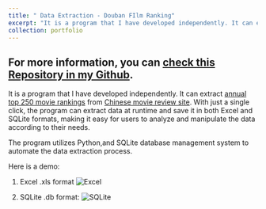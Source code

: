 ```yaml
---
title: " Data Extraction - Douban FIlm Ranking"
excerpt: "It is a program that I have developed independently. It can extract [annual top 250 movie rankings](https://movie.douban.com/top250?start=0&filter=) from [Chinese movie review site](https://www.douban.com). With just a single click, the program can extract data at runtime and save it in both Excel and SQLite formats, making it easy for users to analyze and manipulate the data according to their needs. <br/>The program utilizes Python,and SQLite database management system to automate the data extraction process. <br/><img src='https://github.com/han-ziqi/douban/raw/master/demo/Result%20in%20SQLite3%20view.png'>"
collection: portfolio
---
```


## For more information, you can [check this Repository in my Github](https://github.com/han-ziqi/dataExtract_douban).

It is a program that I have developed independently. It can extract [annual top 250 movie rankings](https://movie.douban.com/top250?start=0&filter=) from [Chinese movie review site](https://www.douban.com). With just a single click, the program can extract data at runtime and save it in both Excel and SQLite formats, making it easy for users to analyze and manipulate the data according to their needs. 

The program utilizes Python,and SQLite database management system to automate the data extraction process.

Here is a demo:

1. Excel .xls format
![Excel](https://github.com/han-ziqi/douban/raw/master/demo/Result%20in%20Excel%20view.png)

2. SQLite .db format:
![SQLite](https://github.com/han-ziqi/douban/raw/master/demo/Result%20in%20SQLite3%20view.png)
